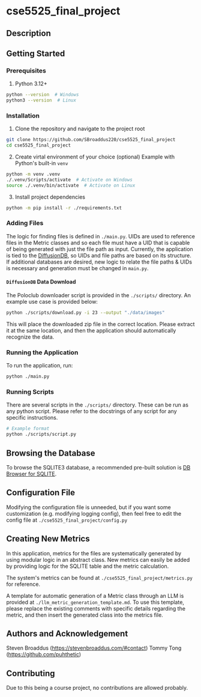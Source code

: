 # cse5525_final_project

## Description

## Getting Started

### Prerequisites

1. Python 3.12+
```bash
python --version  # Windows
python3 --version  # Linux
```

### Installation
1. Clone the repository and navigate to the project root

```bash
git clone https://github.com/SBroaddus220/cse5525_final_project
cd cse5525_final_project
```

2. Create virtal environment of your choice (optional)
Example with Python's built-in `venv`
```bash
python -m venv .venv
./.venv/Scripts/activate  # Activate on Windows
source ./.venv/bin/activate  # Activate on Linux
```

3. Install project dependencies
```bash
python -m pip install -r ./requirements.txt
```

### Adding Files
The logic for finding files is defined in `./main.py`. 
UIDs are used to reference files in the Metric classes and so each file must have a UID that is capable of being generated with just the file path as input.
Currently, the application is tied to the [DiffusionDB](https://poloclub.github.io/diffusiondb/), so UIDs and file paths are based on its structure.
If additional databases are desired, new logic to relate the file paths & UIDs is necessary and generation must be changed in `main.py`.

#### `DiffusionDB` Data Download
The Poloclub downloader script is provided in the `./scripts/` directory. 
An example use case is provided below:
```bash
python ./scripts/download.py -i 23 --output "./data/images"
```
This will place the downloaded zip file in the correct location. Please extract it at the same location, and then the application should automatically recognize the data.

### Running the Application
To run the application, run:
```bash
python ./main.py
```   

### Running Scripts
There are several scripts in the `./scripts/` directory. These can be run as any python script.
Please refer to the docstrings of any script for any specific instructions.
```bash
# Example format
python ./scripts/script.py
```

## Browsing the Database
To browse the SQLITE3 database, a recommended pre-built solution is [DB Browser for SQLITE](https://sqlitebrowser.org/).

## Configuration File
Modifying the configuration file is unneeded, but if you want some customization (e.g. modifying logging config), then feel free to edit the config file at `./cse5525_final_project/config.py`

## Creating New Metrics
In this application, metrics for the files are systematically generated by using modular logic in an abstract class. New metrics can easily be added by providing logic for the SQLITE table and the metric calculation. 

The system's metrics can be found at `./cse5525_final_project/metrics.py` for reference.

A template for automatic generation of a Metric class through an LLM is provided at `./llm_metric_generation_template.md`.
To use this template, please replace the existing comments with specific details regarding the metric, and then insert the generated class into the metrics file.

## Authors and Acknowledgement
Steven Broaddus (https://stevenbroaddus.com/#contact)
Tommy Tong (https://github.com/puhthetic)

## Contributing
Due to this being a course project, no contributions are allowed probably.
